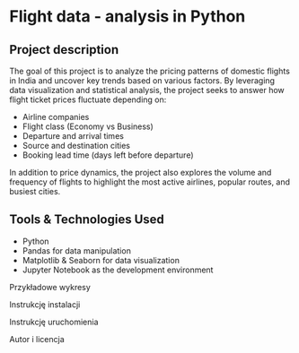 # Flight data - analysis in Python

## Project description
The goal of this project is to analyze the pricing patterns of domestic flights in India and uncover key trends based on various factors. By leveraging data visualization and statistical analysis, the project seeks to answer how flight ticket prices fluctuate depending on:
* Airline companies
* Flight class (Economy vs Business)
* Departure and arrival times
* Source and destination cities
* Booking lead time (days left before departure)

In addition to price dynamics, the project also explores the volume and frequency of flights to highlight the most active airlines, popular routes, and busiest cities.

## Tools & Technologies Used

* Python
* Pandas for data manipulation
* Matplotlib & Seaborn for data visualization
* Jupyter Notebook as the development environment
  
Przykładowe wykresy

Instrukcję instalacji

Instrukcję uruchomienia

Autor i licencja
